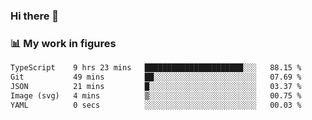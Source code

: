 ### Hi there 👋

### 📊 My work in figures

<!--START_SECTION:waka-->

```txt
TypeScript    9 hrs 23 mins   ██████████████████████░░░   88.15 %
Git           49 mins         ██░░░░░░░░░░░░░░░░░░░░░░░   07.69 %
JSON          21 mins         █░░░░░░░░░░░░░░░░░░░░░░░░   03.37 %
Image (svg)   4 mins          ▒░░░░░░░░░░░░░░░░░░░░░░░░   00.75 %
YAML          0 secs          ░░░░░░░░░░░░░░░░░░░░░░░░░   00.03 %
```

<!--END_SECTION:waka-->
